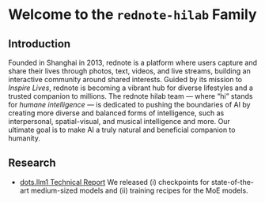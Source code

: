 # Welcome to the `rednote-hilab` Family

## Introduction
Founded in Shanghai in 2013, rednote is a platform where users capture and share their lives through photos, text, videos, and live streams, building an interactive community around shared interests. Guided by its mission to *Inspire Lives*, rednote is becoming a vibrant hub for diverse lifestyles and a trusted companion to millions. The rednote hilab team — where “hi” stands for *humane intelligence* — is dedicated to pushing the boundaries of AI by creating more diverse and balanced forms of intelligence, such as interpersonal, spatial-visual, and musical intelligence and more. Our ultimate goal is to make AI a truly natural and beneficial companion to humanity.

## Research
* [dots.llm1 Technical Report](https://github.com/rednote-hilab/dots.llm1/blob/main/dots1_tech_report.pdf) We released (i) checkpoints for state-of-the-art medium-sized models and (ii) training recipes for the MoE models.

